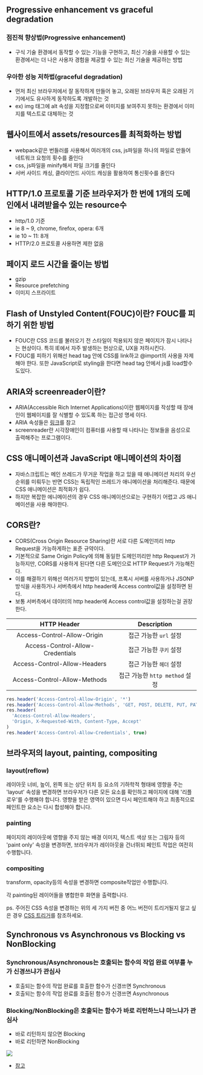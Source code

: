 ## Progressive enhancement vs graceful degradation

### 점진적 향상법(Progressive enhancement)

- 구식 기술 환경에서 동작할 수 있는 기능을 구현하고, 최신 기술을 사용할 수 있는 환경에서는 더 나은 사용자 경험을 제공할 수 있는 최신 기술을 제공하는 방법

### 우아한 성능 저하법(graceful degradation)

- 먼저 최신 브라우저에서 잘 동작하게 만들어 놓고, 오래된 브라우저 혹은 오래된 기기에서도 유사하게 동작하도록 개발하는 것
- ex) img 태그에 alt 속성을 지정함으로써 이미지를 보여주지 못하는 환경에서 이미지를 텍스트로 대체하는 것

## 웹사이트에서 assets/resources를 최적화하는 방법

- webpack같은 번들러를 사용해서 여러개의 css, js파일을 하나의 파일로 만들어 네트워크 요청의 횟수를 줄인다
- css, js파일을 minify해서 파일 크기를 줄인다
- 서버 사이드 캐싱, 클라이언드 사이드 캐싱을 활용하여 통신횟수를 줄인다

## HTTP/1.0 프로토콜 기준 브라우저가 한 번에 1개의 도메인에서 내려받을수 있는 resource수

- http/1.0 기준
- ie 8 ~ 9, chrome, firefox, opera: 6개
- ie 10 ~ 11: 8개
- HTTP/2.0 프로토콜 사용하면 제한 없음

## 페이지 로드 시간을 줄이는 방법

- gzip
- Resource prefetching
- 이미지 스프라이트

## Flash of Unstyled Content(FOUC)이란? FOUC를 피하기 위한 방법

- FOUC란 CSS 코드를 불러오기 전 스타일이 적용되지 않은 페이지가 잠시 나타나는 현상이다. 특히 IE에서 자주 발생하는 현상으로, UX을 저하시킨다.
- FOUC를 피하기 위해선 head tag 안에 CSS를 link하고 @import의 사용을 자제해야 한다. 또한 JavaScript로 styling을 한다면 head tag 안에서 js를 load할수도있다.

## ARIA와 screenreader이란?

- ARIA(Accessible Rich Internet Applications)이란 웹페이지를 작성할 때 장애인이 웹페이지를 잘 식별할 수 있도록 하는 접근성 명세 이다.
- ARIA 속성들은 [링크](https://github.com/lezhin/accessibility/blob/master/aria/README.md#html)를 참고
- screenreader란 시각장애인이 컴퓨터를 사용할 때 나타나는 정보들을 음성으로 출력해주는 프로그램이다.

## CSS 애니메이션과 JavaScript 애니메이션의 차이점

- 자바스크립트는 메인 쓰레드가 무거운 작업을 하고 있을 때 애니메이션 처리의 우선순위를 미뤄두는 반면 CSS는 독립적인 쓰레드가 애니메이션을 처리해준다. 때문에 CSS 애니메이션은 최적화가 쉽다.
- 하지만 복잡한 에니메이션의 경우 CSS 애니메이션으로는 구현하기 어렵고 JS 애니메이션을 사용 해야한다.

## CORS란?

- CORS(Cross Origin Resource Sharing)란 서로 다른 도메인끼리 http Request을 가능하게하는 표준 규약이다.
- 기본적으로 Same Origin Policy에 의해 동일한 도메인끼리만 http Request가 가능하지만, CORS를 사용하게 된다면 다른 도메인으로 HTTP Request가 가능해진다.
- 이를 해결하기 위해선 여러가지 방법이 있는데, 프록시 서버를 사용하거나 JSONP방식을 사용하거나 서버측에서 http header에 Access control값을 설정하면 된다.
- 보통 서버측에서 데이터의 http header에 Access control값을 설정하는걸 권장한다.

|           HTTP Header            |          Description           |
| :------------------------------: | :----------------------------: |
|   Access-Control-Allow-Origin    |     접근 가능한 `url` 설정     |
| Access-Control-Allow-Credentials |    접근 가능한 `쿠키` 설정     |
|   Access-Control-Allow-Headers   |    접근 가능한 `헤더` 설정     |
|   Access-Control-Allow-Methods   | 접근 가능한 `http method` 설정 |

```javascript
res.header('Access-Control-Allow-Origin', '*')
res.header('Access-Control-Allow-Methods', 'GET, POST, DELETE, PUT, PATCH')
res.header(
  'Access-Control-Allow-Headers',
  'Origin, X-Requested-With, Content-Type, Accept'
)
res.header('Access-Control-Allow-Credentials', true)
```

## 브라우저의 layout, painting, compositing

### layout(reflow)

레이아웃 너비, 높이, 왼쪽 또는 상단 위치 등 요소의 기하학적 형태에 영향을 주는 'layout' 속성을 변경하면 브라우저가 다른 모든 요소를 확인하고 페이지에 대해 '리플로우'를 수행해야 합니다. 영향을 받은 영역이 있으면 다시 페인트해야 하고 최종적으로 페인트한 요소는 다시 합성해야 합니다.

### painting

페이지의 레이아웃에 영향을 주지 않는 배경 이미지, 텍스트 색상 또는 그림자 등의 'paint only' 속성을 변경하면, 브라우저가 레이아웃을 건너뛰되 페인트 작업은 여전히 수행합니다.

### compositing

transform, opacity등의 속성을 변경하면 composite작업만 수행합니다.

각 painting된 레이어들을 병합한후 화면을 출력합니다.

ps. 주어진 CSS 속성을 변경하는 위의 세 가지 버전 중 어느 버전이 트리거될지 알고 싶은 경우 [CSS 트리거](https://csstriggers.com/)를 참조하세요.

## Synchronous vs Asynchronous vs Blocking vs NonBlocking

### Synchronous/Asynchronous는 호출되는 함수의 작업 완료 여부를 누가 신경쓰냐가 관심사

- 호출되는 함수의 작업 완료를 호출한 함수가 신경쓰면 Synchronous
- 호출되는 함수의 작업 완료를 호출된 함수가 신경쓰면 Asynchronous

### Blocking/NonBlocking은 호출되는 함수가 바로 리턴하느냐 마느냐가 관심사

- 바로 리턴하지 않으면 Blocking
- 바로 리턴하면 NonBlocking

<img src="http://i.imgur.com/gKDoKbs.png">

- [참고](https://homoefficio.github.io/2017/02/19/Blocking-NonBlocking-Synchronous-Asynchronous/)
